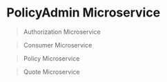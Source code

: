 # PolicyAdmin Microservice

> Authorization Microservice

> Consumer Microservice

> Policy Microservice

> Quote Microservice
